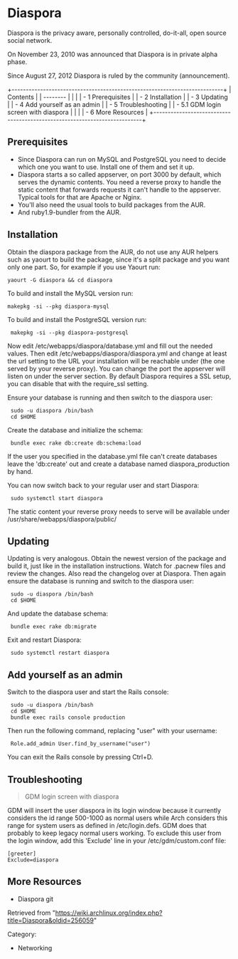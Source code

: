Diaspora
========

Diaspora is the privacy aware, personally controlled, do-it-all, open
source social network.

On November 23, 2010 was announced that Diaspora is in private alpha
phase.

Since August 27, 2012 Diaspora is ruled by the community (announcement).

+--------------------------------------------------------------------------+
| Contents                                                                 |
| --------                                                                 |
|                                                                          |
| -   1 Prerequisites                                                      |
| -   2 Installation                                                       |
| -   3 Updating                                                           |
| -   4 Add yourself as an admin                                           |
| -   5 Troubleshooting                                                    |
|     -   5.1 GDM login screen with diaspora                               |
|                                                                          |
| -   6 More Resources                                                     |
+--------------------------------------------------------------------------+

Prerequisites
-------------

-   Since Diaspora can run on MySQL and PostgreSQL you need to decide
    which one you want to use. Install one of them and set it up.
-   Diaspora starts a so called appserver, on port 3000 by default,
    which serves the dynamic contents. You need a reverse proxy to
    handle the static content that forwards requests it can't handle to
    the appserver. Typical tools for that are Apache or Nginx.
-   You'll also need the usual tools to build packages from the AUR.
-   And ruby1.9-bundler from the AUR.

Installation
------------

Obtain the diaspora package from the AUR, do not use any AUR helpers
such as yaourt to build the package, since it's a split package and you
want only one part. So, for example if you use Yaourt run:

    yaourt -G diaspora && cd diaspora

To build and install the MySQL version run:

    makepkg -si --pkg diaspora-mysql

To build and install the PostgreSQL version run:

     makepkg -si --pkg diaspora-postgresql

Now edit /etc/webapps/diaspora/database.yml and fill out the needed
values. Then edit /etc/webapps/diaspora/diaspora.yml and change at least
the url setting to the URL your installation will be reachable under
(the one served by your reverse proxy). You can change the port the
appserver will listen on under the server section. By default Diaspora
requires a SSL setup, you can disable that with the require_ssl setting.

Ensure your database is running and then switch to the diaspora user:

     sudo -u diaspora /bin/bash
     cd $HOME

Create the database and initialize the schema:

     bundle exec rake db:create db:schema:load

If the user you specified in the database.yml file can't create
databases leave the 'db:create' out and create a database named
diaspora_production by hand.

You can now switch back to your regular user and start Diaspora:

     sudo systemctl start diaspora

The static content your reverse proxy needs to serve will be available
under /usr/share/webapps/diaspora/public/

Updating
--------

Updating is very analogous. Obtain the newest version of the package and
build it, just like in the installation instructions. Watch for .pacnew
files and review the changes. Also read the changelog over at Diaspora.
Then again ensure the database is running and switch to the diaspora
user:

     sudo -u diaspora /bin/bash
     cd $HOME

And update the database schema:

     bundle exec rake db:migrate

Exit and restart Diaspora:

     sudo systemctl restart diaspora

  

Add yourself as an admin
------------------------

Switch to the diaspora user and start the Rails console:

     sudo -u diaspora /bin/bash
     cd $HOME
     bundle exec rails console production

Then run the following command, replacing "user" with your username:

     Role.add_admin User.find_by_username("user")

You can exit the Rails console by pressing Ctrl+D.

Troubleshooting
---------------

> GDM login screen with diaspora

GDM will insert the user diaspora in its login window because it
currently considers the id range 500-1000 as normal users while Arch
considers this range for system users as defined in /etc/login.defs. GDM
does that probably to keep legacy normal users working. To exclude this
user from the login window, add this 'Exclude' line in your
/etc/gdm/custom.conf file:

    [greeter]
    Exclude=diaspora

More Resources
--------------

-   Diaspora git

Retrieved from
"https://wiki.archlinux.org/index.php?title=Diaspora&oldid=256059"

Category:

-   Networking
